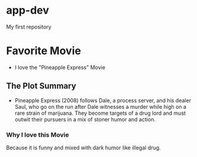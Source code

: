 # app-dev
My first repository

# Favorite Movie
- I love the "Pineapple Express" Movie

## The Plot Summary
- Pineapple Express (2008) follows Dale, a process server, and his dealer Saul, who go on the run after Dale witnesses a murder while high on a rare strain of marijuana. They become targets of a drug lord and must outwit their pursuers in a mix of stoner humor and action.

### Why I love this Movie
Because it is funny and mixed with dark humor like illegal drug.
